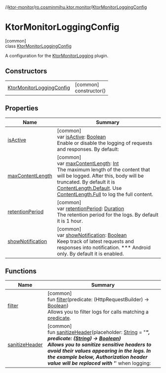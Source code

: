 //[ktor-monitor](../../../index.md)/[ro.cosminmihu.ktor.monitor](../index.md)/[KtorMonitorLoggingConfig](index.md)

# KtorMonitorLoggingConfig

[common]\
class [KtorMonitorLoggingConfig](index.md)

A configuration for the [KtorMonitorLogging](../-ktor-monitor-logging.md) plugin.

## Constructors

| | |
|---|---|
| [KtorMonitorLoggingConfig](-ktor-monitor-logging-config.md) | [common]<br>constructor() |

## Properties

| Name | Summary |
|---|---|
| [isActive](is-active.md) | [common]<br>var [isActive](is-active.md): [Boolean](https://kotlinlang.org/api/core/kotlin-stdlib/kotlin/-boolean/index.html)<br>Enable or disable the logging of requests and responses. By default: |
| [maxContentLength](max-content-length.md) | [common]<br>var [maxContentLength](max-content-length.md): [Int](https://kotlinlang.org/api/core/kotlin-stdlib/kotlin/-int/index.html)<br>The maximum length of the content that will be logged. After this, body will be truncated. By default it is [ContentLength.Default](../-content-length/-default.md). Use [ContentLength.Full](../-content-length/-full.md) to log the full content. |
| [retentionPeriod](retention-period.md) | [common]<br>var [retentionPeriod](retention-period.md): [Duration](https://kotlinlang.org/api/core/kotlin-stdlib/kotlin.time/-duration/index.html)<br>The retention period for the logs. By default it is 1 hour. |
| [showNotification](show-notification.md) | [common]<br>var [showNotification](show-notification.md): [Boolean](https://kotlinlang.org/api/core/kotlin-stdlib/kotlin/-boolean/index.html)<br>Keep track of latest requests and responses into notification. *** Android only. By default it is enabled. |

## Functions

| Name | Summary |
|---|---|
| [filter](filter.md) | [common]<br>fun [filter](filter.md)(predicate: (HttpRequestBuilder) -&gt; [Boolean](https://kotlinlang.org/api/core/kotlin-stdlib/kotlin/-boolean/index.html))<br>Allows you to filter logs for calls matching a [predicate](filter.md). |
| [sanitizeHeader](sanitize-header.md) | [common]<br>fun [sanitizeHeader](sanitize-header.md)(placeholder: [String](https://kotlinlang.org/api/core/kotlin-stdlib/kotlin/-string/index.html) = &quot;***&quot;, predicate: ([String](https://kotlinlang.org/api/core/kotlin-stdlib/kotlin/-string/index.html)) -&gt; [Boolean](https://kotlinlang.org/api/core/kotlin-stdlib/kotlin/-boolean/index.html))<br>Allows you to sanitize sensitive headers to avoid their values appearing in the logs. In the example below, Authorization header value will be replaced with '***' when logging: |